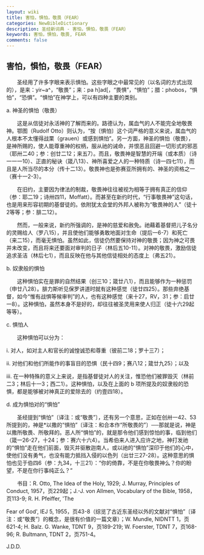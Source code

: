 ```yaml
---
layout: wiki
title: 害怕，惧怕，敬畏（FEAR）
categories: NewBibleDictionary
description: 圣经新词典 - 害怕，惧怕，敬畏（FEAR）
keywords: 害怕，惧怕，敬畏, FEAR
comments: false
---
```


## 害怕，惧怕，敬畏（FEAR）

　　圣经用了许多字眼来表示惧怕。这些字眼之中最常见的（以名词的方式出现的），是来：yir~a^，“敬畏”；来：pa h]ad[，“畏惧”，“惧怕”；腊：phobos，“惧怕”，“恐惧”。“惧怕”在神学上，可以有四种主要的类别。

a. 神圣的惧怕（敬畏）

　　这是从信徒对永活神的了解而来的。路德认为，属血气的人不能完全地敬畏神。鄂图（Rudolf Otto）则认为，“按〔惧怕〕这个词严格的意义来说，属血气的人根本不太懂得战栗（grauen）或感到惧怕”。另一方面，神圣的惧怕（敬畏），是神所赐的，使人能尊重神的权柄，服从祂的诫命，并恨恶且回避一切形式的邪恶（耶卅二40；参：创廿二12；来五7）。而且，敬畏神是智慧的开端（或本质）（诗一一一10）、正直的秘诀（箴八13）、神所喜爱之人的一种特质（诗一四七11），而且是人所当尽的本分（传十二13）。敬畏神也是弥赛亚所拥有的、神圣的资格之一（赛十一2-3）。

　　在旧约，主要因为律法的制裁，敬畏神往往被视为相等于拥有真正的信仰（参：耶二19；诗卅四11，Moffatt）。而甚至在新约时代，“行事敬畏神”这句话，也是用来形容初期的基督徒的。依附犹太会堂的外邦人被称为“敬畏神的人”（徒十2等等；参：腓二12）。

　　然而，一般来说，新约所强调的，是神的慈爱和赦免。祂藉着基督把儿子名分的灵赐给人（罗八15），并且使他们能够勇敢地面对生命（提后一6-7）和死亡（来二15），而毫无惧怕。虽然如此，信徒仍然要保持对神的敬畏；因为神之可畏并未改变，而且将来还要面对审判的日子（林后五10-11）。对神的敬畏，激励信徒追求圣洁（林后七1），而且反映在他与其他信徒相处的态度上（弗五21）。

b. 奴隶般的惧怕

　　这种惧怕实在是罪的自然结果（创三10；箴廿八1），而且能够作为一种惩罚（申廿八28）。腓力斯听见保罗讲道时就有这种感觉（徒廿四25）。那些弃绝基督，如今“惟有战惧等候审判”的人，也有这种感觉（来十27，RV，31；参：启廿一8）。这种惧怕，虽然本身不是好的，却往往被圣灵用来使人归正（徒十六29起等等）。

c. 惧怕人

　　这种惧怕可以分为：

i. 对人，如对主人和官长的诚惶诚恐和尊重（彼前二18；罗十三7）；

ii. 对他们和他们所能作的事盲目的恐惧（民十四9；赛八12；箴廿九25）；以及

iii. 在一种特殊的意义上来说，是指基督徒对人的关注，惟恐他们被罪毁灭（林前二3；林后十一3；西二1）。这种惧怕，以及在上面的 b 项所提及的奴隶般的恐惧，都是能够被对神真正的爱除去的（约壹四18）。

d. 成为惧怕对的“惧怕”

　　圣经提到“惧怕”〔译注：或“敬畏”〕，还有另一个意思，正如在创卅一42、53所提到的，神是*以撒的“惧怕”〔译注：和合本作“所敬畏的”〕──那就是说，神是以撒所敬畏、所敬拜的。恶人所“惧怕”的，就是那令他们感到惊怕的事，临到他们（箴一26-27，十24；参：赛六十六4）。当希伯来人进入应许之地，神打发祂的“惧怕”走在他们前面，毁灭并驱散迦南人，或以祂的“惧怕”深印于他们的心中，使他们没有勇气，也没有能力抵挡入侵的以色列（出廿三27-28）。这种意思的惧怕也见于伯四6（参：九34，十三21）：“你的倚靠，不是在你敬畏神么？你的盼望，不是在你行事纯正么？”

　　书目：R. Otto, The Idea of the Holy, 1929; J. Murray, Principles of Conduct, 1957，页229起；J.-J. von Allmen, Vocabulary of the Bible, 1958，页113-9; R. H. Pfeiffer, 'The

Fear of God', IEJ 5, 1955，页43-8（综览了古近东圣经以外的文献对“惧怕”〔译注：或“敬畏”〕的概念，是很有价值的一篇文章）；W. Mundle, NIDNTT 1，页621-4; H. Balz. G. Wanke, TDNT 9，页189-219; W. Foerster, TDNT 7，页168-96; R. Bultmann, TDNT 2，页751-4。

J.D.D.








